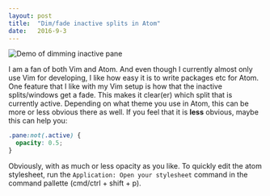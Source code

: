 ```yaml
---
layout: post
title:  "Dim/fade inactive splits in Atom"
date:   2016-9-3
---
```

![Demo of dimming inactive pane](/dhallqvist.github.io/assets/img/post-images/2016-09-03-dim-atom.gif)

I am a fan of both Vim and Atom. And even though I currently almost only use Vim for developing, I like how easy it is
to write packages etc for Atom. One feature that I like with my Vim setup is how that the inactive splits/windows get a fade.
This makes it clear(er) which split that is currently active. Depending on what theme you use in Atom, this can be more or less obvious there as well.
If you feel that it is __less__ obvious, maybe this can help you:

```scss
.pane:not(.active) {
  opacity: 0.5;
}
```

Obviously, with as much or less opacity as you like. To quickly edit the atom stylesheet, run the `Application: Open your stylesheet` command in the command pallette (cmd/ctrl + shift + p).



